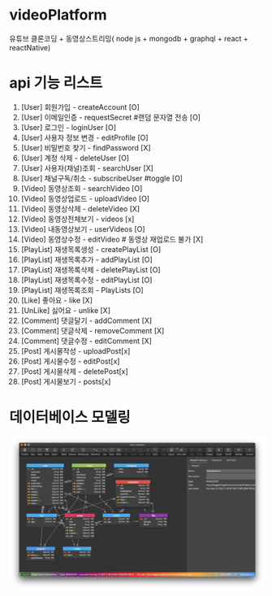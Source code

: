# videoPlatform

유튜브 클론코딩 + 동영상스트리밍( node js + mongodb + graphql + react + reactNative)

# api 기능 리스트

1.  [User] 회원가입 - createAccount [O]
2.  [User] 이메일인증 - requestSecret #랜덤 문자열 전송 [O]
3.  [User] 로그인 - loginUser [O]
4.  [User] 사용자 정보 변경 - editProfile [O]
5.  [User] 비밀번호 찾기 - findPassword [X]
6.  [User] 계정 삭제 - deleteUser [O]
7.  [User] 사용자(채널)조회 - searchUser [X]
8.  [User] 채널구독/취소 - subscribeUser #toggle [O]
9.  [Video] 동영상조회 - searchVideo [O]
10. [Video] 동영상업로드 - uploadVideo [O]
11. [Video] 동영상삭제 - deleteVideo [X]
12. [Video] 동영상전체보기 - videos [x]
0.  [Video] 내동영상보기 - userVideos [O]
13. [Video] 동영상수정 - editVideo # 동영상 재업로드 불가 [X]
0.  [PlayList] 재생목록생성 - createPlayList [O]
14. [PlayList] 재생목록추가 - addPlayList [O]
15. [PlayList] 재생목록삭제 - deletePlayList [O]
16. [PlayList] 재생목록수정 - editPlayList [O]
17. [PlayList] 재생목록조회 - PlayLists [O]
18. [Like] 좋아요 - like [X]
19. [UnLike] 싫어요 - unlike [X]
20. [Comment] 댓글달기 - addComment [X]
21. [Comment] 댓글삭제 - removeComment [X]
22. [Comment] 댓글수정 - editComment [X]
23. [Post] 게시물작성 - uploadPost[x]
24. [Post] 게시물수정 - editPost[x]
25. [Post] 게시물삭제 - deletePost[x]
26. [Post] 게시물보기 - posts[x]

# 데이터베이스 모델링

![ex_screenshot](./modeling1.png)
